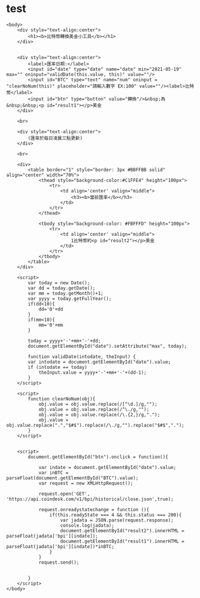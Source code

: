 # test
<!DOCTYPE html>
<html>
	<head>
		<meta charset="utf-8">
		<title>比特幣匯率轉換</title>
		<link rel="stylesheet" href="myhomework.css">
	</head>
	
	<body>
		<div style="text-align:center">
			<h1><b>比特幣轉換美金小工具</b></h1>
		</div>
		
		
		<div style="text-align:center">
			<label>匯率日期:</label>
			<input id="date" type="date" name="date" min="2021-05-19" max="" oninput="validDate(this.value, this)" value=""/>
			<input id="BTC" type="text" name="num" oninput = "clearNoNum(this)" placeholder="請輸入數字 EX:100" value=""/><label>比特幣</label>
			<input id="btn" type="button" value="轉換"/>&nbsp;為&nbsp;&nbsp;<p id="result1"></p>美金
		</div>
		
		<br>
		
		<div style="text-align:center">
			(匯率於每日凌晨三點更新)
		</div>
		
		<br>
		
		<div>
			<table border="1" style="border: 3px #BBFFBB solid" align="center" width="70%">
				<thead style="background-color:#C1FFE4" height="100px">
					<tr>
						<td align='center' valign="middle">
							<h3><b>當前匯率</b></h3>
						</td>
					</tr>
				</thead>
				
				<tbody style="background-color:	#FBFFFD" height="100px">
					<tr>
						<td align='center' valign="middle">
							1比特幣約<p id="result2"></p>美金
						</td>
					</tr>
				</tbody>
			</table>
		</div>
		
		<script>
			var today = new Date();
			var dd = today.getDate();
			var mm = today.getMonth()+1; 
			var yyyy = today.getFullYear();
			if(dd<10){
				dd='0'+dd
			} 
			if(mm<10){
				mm='0'+mm
			} 

			today = yyyy+'-'+mm+'-'+dd;
			document.getElementById("date").setAttribute("max", today);
			
			function validDate(intodate, theInput) { 
            var intodate = document.getElementById("date").value; 
            if (intodate == today)
                theInput.value = yyyy+'-'+mm+'-'+(dd-1); 
            } 
		</script>
		
		<script>
            function clearNoNum(obj){
				obj.value = obj.value.replace(/[^\d.]/g,"");
				obj.value = obj.value.replace(/^\./g,"");
				obj.value = obj.value.replace(/\.{2,}/g,".");
				obj.value = obj.value.replace(".","$#$").replace(/\./g,"").replace("$#$",".");
			}
        </script>
		
			
		<script>
			document.getElementById("btn").onclick = function(){
			
				var indate = document.getElementById("date").value;
				var inBTC = parseFloat(document.getElementById("BTC").value);
				var request = new XMLHttpRequest();
				
				request.open('GET', 'https://api.coindesk.com/v1/bpi/historical/close.json',true);
				
				request.onreadystatechange = function (){
					if(this.readyState === 4 && this.status === 200){
						var jadata = JSON.parse(request.response);
						console.log(jadata);
						document.getElementById("result2").innerHTML = parseFloat(jadata['bpi'][indate]);
						document.getElementById("result1").innerHTML = parseFloat(jadata['bpi'][indate])*inBTC;
					}
				}
				request.send();
				
				
			}
		</script>
	</body>
</html>
